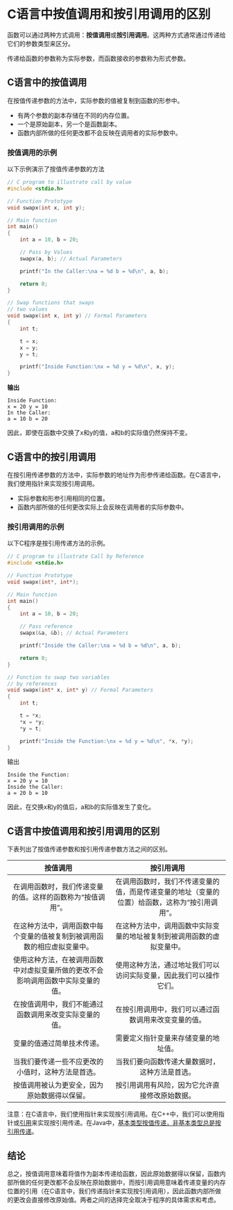 # C语言中按值调用和按引用调用的区别

函数可以通过两种方式调用：**按值调用**或**按引用调用**。这两种方式通常通过传递给它们的参数类型来区分。

传递给函数的参数称为实际参数，而函数接收的参数称为形式参数。

## C语言中的按值调用

在按值传递参数的方法中，实际参数的值被复制到函数的形参中。

- 有两个参数的副本存储在不同的内存位置。
- 一个是原始副本，另一个是函数副本。
- 函数内部所做的任何更改都不会反映在调用者的实际参数中。

### 按值调用的示例

以下示例演示了按值传递参数的方法

```c
// C program to illustrate call by value
#include <stdio.h>

// Function Prototype
void swapx(int x, int y);

// Main function
int main()
{
    int a = 10, b = 20;

    // Pass by Values
    swapx(a, b); // Actual Parameters

    printf("In the Caller:\na = %d b = %d\n", a, b);

    return 0;
}

// Swap functions that swaps
// two values
void swapx(int x, int y) // Formal Parameters
{
    int t;

    t = x;
    x = y;
    y = t;

    printf("Inside Function:\nx = %d y = %d\n", x, y);
}
```

**输出**

```
Inside Function:
x = 20 y = 10
In the Caller:
a = 10 b = 20
```

因此，即使在函数中交换了x和y的值，a和b的实际值仍然保持不变。

## C语言中的按引用调用

在按引用传递参数的方法中，实际参数的地址作为形参传递给函数。在C语言中，我们使用指针来实现按引用调用。

- 实际参数和形参引用相同的位置。
- 函数内部所做的任何更改实际上会反映在调用者的实际参数中。

### 按引用调用的示例

以下C程序是按引用传递方法的示例。

```c
// C program to illustrate Call by Reference
#include <stdio.h>

// Function Prototype
void swapx(int*, int*);

// Main function
int main()
{
    int a = 10, b = 20;

    // Pass reference
    swapx(&a, &b); // Actual Parameters

    printf("Inside the Caller:\na = %d b = %d\n", a, b);

    return 0;
}

// Function to swap two variables
// by references
void swapx(int* x, int* y) // Formal Parameters
{
    int t;

    t = *x;
    *x = *y;
    *y = t;

    printf("Inside the Function:\nx = %d y = %d\n", *x, *y);
}
```

输出

```
Inside the Function:
x = 20 y = 10
Inside the Caller:
a = 20 b = 10
```

因此，在交换x和y的值后，a和b的实际值发生了变化。

## C语言中按值调用和按引用调用的区别

下表列出了按值传递参数和按引用传递参数方法之间的区别。

|                           按值调用                           |                          按引用调用                          |
| :----------------------------------------------------------: | :----------------------------------------------------------: |
|  在调用函数时，我们传递变量的值。这样的函数称为“按值调用”。  | 在调用函数时，我们不传递变量的值，而是传递变量的地址（变量的位置）给函数，这称为“按引用调用”。 |
| 在这种方法中，调用函数中每个变量的值被复制到被调用函数的相应虚拟变量中。 | 在这种方法中，调用函数中实际变量的地址被复制到被调用函数的虚拟变量中。 |
| 使用这种方法，在被调用函数中对虚拟变量所做的更改不会影响调用函数中实际变量的值。 | 使用这种方法，通过地址我们可以访问实际变量，因此我们可以操作它们。 |
|    在按值调用中，我们不能通过函数调用来改变实际变量的值。    |     在按引用调用中，我们可以通过函数调用来改变变量的值。     |
|                  变量的值通过简单技术传递。                  |             需要定义指针变量来存储变量的地址值。             |
|      当我们要传递一些不应更改的小值时，这种方法是首选。      |        当我们要向函数传递大量数据时，这种方法是首选。        |
|         按值调用被认为更安全，因为原始数据得以保留。         |        按引用调用有风险，因为它允许直接修改原始数据。        |

注意：在C语言中，我们使用指针来实现按引用调用。在C++中，我们可以使用指针或[引用](https://www.geeksforgeeks.org/references-in-c/)来实现按引用传递。在Java中，[基本类型按值传递，非基本类型总是按引用传递](https://www.geeksforgeeks.org/g-fact-31-java-is-strictly-pass-by-value/)。

## 结论

总之，按值调用意味着将值作为副本传递给函数，因此原始数据得以保留，函数内部所做的任何更改都不会反映在原始数据中，而按引用调用意味着传递变量的内存位置的引用（在C语言中，我们传递指针来实现按引用调用），因此函数内部所做的更改会直接修改原始值。两者之间的选择完全取决于程序的具体需求和考虑。
